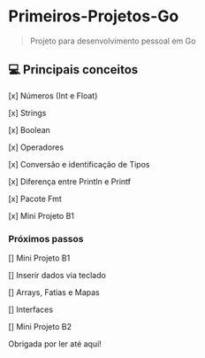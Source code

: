 # Primeiros-Projetos-Go

> Projeto para desenvolvimento pessoal em Go


## 💻 Principais conceitos
[x] Números (Int e Float) 

[x] Strings 

[x] Boolean 

[x] Operadores 

[x] Conversão e identificação de Tipos 

[x] Diferença entre Println e Printf

[x] Pacote Fmt

[x] Mini Projeto B1

### Próximos passos
[]  Mini Projeto B1

[] Inserir dados via teclado

[]  Arrays, Fatias e Mapas  

[] Interfaces 

[]  Mini Projeto B2


Obrigada por ler até aqui!  
